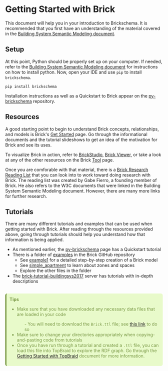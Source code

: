 # Getting Started with Brick
This document will help you in your introduction to Brickschema. It is recommended that you first have an understanding of the material covered in the [Building System Semantic Modeling document](README.md).

## Setup
At this point, Python should be properly set up on your computer. If needed, refer to the [Building System Semantic Modeling document](README.md) for instructions on how to install python. Now, open your IDE and use `pip` to install `brickschema`.

```
pip install brickschema
```
Installation instructions as well as a Quickstart to Brick appear on the [py-brickschema](https://github.com/BrickSchema/py-brickschema) repository.


## Resources
A good starting point to begin to understand Brick concepts, relationships, and models is Brick's [Get Started](https://brickschema.org/get-started/) page. Go through the informational documents and the tutorial slideshows to get an idea of the motivation for Brick and see its uses.

To visualize Brick in action, refer to [BrickStudio](https://brickschema.github.io/brick-studio/), [Brick Viewer](https://brickschema.org/tools/BrickViewer/), or take a look at any of the other resources on the Brick [Tool](https://brickschema.org/tools) page.

Once you are comforable with that material, there is a [Brick Research Reading List](https://home.gtf.fyi/posts/brick-notes/getting-started-brick-research/) that you can look into to work toward doing research with Brick. The reading list was created by Gabe Fierro, a founding member of Brick. He also refers to the W3C documents that were linked in the Building System Semantic Modeling document. However, there are many more links for further research.

## Tutorials
There are many different tutorials and examples that can be used when getting started with Brick. After reading through the resources provided above, going through tutorials should help you understand how that information is being applied.
- As mentioned earlier, the [py-brickschema](https://github.com/BrickSchema/py-brickschema) page has a Quickstart tutorial
- There is a folder of [examples](https://github.com/BrickSchema/Brick/tree/master/examples) in the Brick GitHub repository
  - See [example1](https://github.com/BrickSchema/Brick/blob/master/examples/example1/generate.py) for a detailed step-by-step creation of a Brick model
  - See [simple_apartment](https://github.com/BrickSchema/Brick/blob/master/examples/simple_apartment/generate.py) to learn about zones and spaces
  - Explore the other files in the folder
- The [brick-tutorial-buildingsys2017](https://github.com/BuildSysUniformMetadata/brick-tutorial-buildsys2017) server has tutorials with in-depth descriptions
<br></br>
<div class="warning" style='background-color:#e8faca; color: #769642; border-left: solid #769642 4px; border-radius: 6px; padding:0.7em;'>
<span>
<p style='margin-top:0em; text-align:left'>
<b>Tips</b></p>
<p style='margin-left:1em; color: #1b1c1c'> 
<ul>
<li>Make sure that you have downloaded any necessary data files that are loaded in your code</li>
<ul>- You will need to download the <code>Brick.ttl</code> file; see <a href="https://brickschema.org/resources/"> this link</a> to do so</ul>
<li>Make sure to change your directories appropriately when copying-and-pasting code from tutorials</li>
<li>Once you have run through a tutorial and created a <code>.ttl</code> file, you can load this file into TopBraid to explore the RDF graph. Go through the <a href="First-TopBraid-Model.md"> Getting Started with TopBraid</a> document for more information.</li>
</ul>

</div>